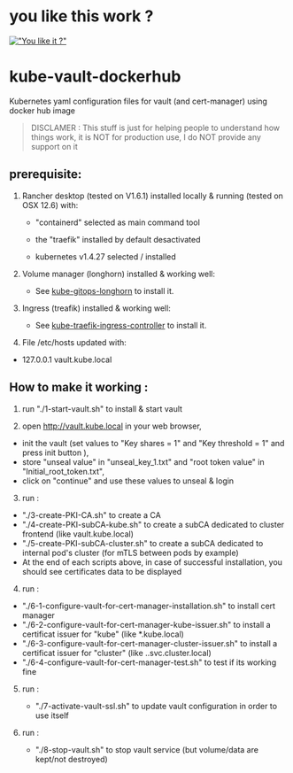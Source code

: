# you like this work ?

[!["You like it ?"](https://www.buymeacoffee.com/assets/img/custom_images/orange_img.png)](https://www.buymeacoffee.com/sorriso)

# kube-vault-dockerhub

Kubernetes yaml configuration files for vault (and cert-manager) using docker hub image

> DISCLAMER : This stuff is just for helping people to understand how things work, it is NOT for production use, I do NOT provide any support on it

## prerequisite:

1. Rancher desktop (tested on V1.6.1) installed locally & running (tested on OSX 12.6) with:

   - "containerd" selected as main command tool

   - the "traefik" installed by default desactivated

   - kubernetes v1.4.27 selected / installed

2. Volume manager (longhorn) installed & working well:

   - See [kube-gitops-longhorn](https://github.com/sorriso/kube-gitops-longhorn) to install it.

3. Ingress (treafik) installed & working well:

   - See [kube-traefik-ingress-controller](https://github.com/sorriso/kube-traefik-ingress-controller) to install it.

4. File /etc/hosts updated with:

  - 127.0.0.1 vault.kube.local

## How to make it working :

1. run "./1-start-vault.sh" to install & start vault

2. open http://vault.kube.local in your web browser,
  - init the vault (set values to "Key shares = 1" and "Key threshold = 1" and press init button ),
  - store "unseal value" in "unseal_key_1.txt" and "root token value" in "Initial_root_token.txt",
  - click on "continue" and use these values to unseal & login

3. run :
  - "./3-create-PKI-CA.sh" to create a CA
  - "./4-create-PKI-subCA-kube.sh" to create a subCA dedicated to cluster frontend (like vault.kube.local)
  - "./5-create-PKI-subCA-cluster.sh" to create a subCA dedicated to internal pod's cluster (for mTLS between pods by example)
  - At the end of each scripts above, in case of successful installation, you should see certificates data to be displayed

4. run :
  - "./6-1-configure-vault-for-cert-manager-installation.sh" to install cert manager
  - "./6-2-configure-vault-for-cert-manager-kube-issuer.sh" to install a certificat issuer for "kube" (like *.kube.local)
  - "./6-3-configure-vault-for-cert-manager-cluster-issuer.sh" to install a certificat issuer for "cluster" (like <pod>.<namespace>.svc.cluster.local)
  - "./6-4-configure-vault-for-cert-manager-test.sh" to test if its working fine

5. run :
   - "./7-activate-vault-ssl.sh" to update vault configuration in order to use itself

6. run :
   - "./8-stop-vault.sh" to stop vault service (but volume/data are kept/not destroyed)
